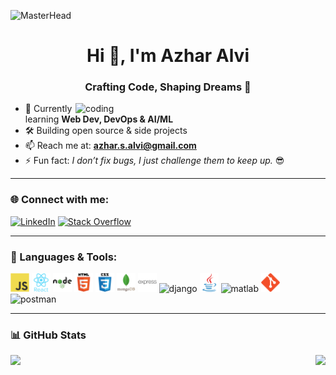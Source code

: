 ![MasterHead](https://blog.bit.ai/wp-content/uploads/2018/09/How-to-Embed-GitHub-Gists-in-Your-Documents-Blog-Banner.png)

<h1 align="center">Hi 👋, I'm Azhar Alvi</h1>
<h3 align="center">Crafting Code, Shaping Dreams 🚀</h3>

<img align="right" alt="coding" width="400" src="https://camo.githubusercontent.com/c1dcb74cc1c1835b1d716f5051499a2814c683c806b15f04b0eba492863703e9/68747470733a2f2f63646e2e6472696262626c652e636f6d2f75736572732f3733303730332f73637265656e73686f74732f363538313234332f6176656e746f2e676966" />

- 🌱 Currently learning **Web Dev, DevOps & AI/ML**
- 🛠️ Building open source & side projects
- 📫 Reach me at: **azhar.s.alvi@gmail.com**
- ⚡ Fun fact: *I don’t fix bugs, I just challenge them to keep up.* 😎


---

### 🌐 Connect with me:
[![LinkedIn](https://img.shields.io/badge/-LinkedIn-blue?style=flat&logo=linkedin)](https://linkedin.com/in/azharsaeedalvi)
[![Stack Overflow](https://img.shields.io/badge/-StackOverflow-FE7A16?style=flat&logo=stack-overflow&logoColor=white)](https://stackoverflow.com/users/22047695/crypt)

---

### 🧰 Languages & Tools:
<p align="left">
  <img src="https://raw.githubusercontent.com/devicons/devicon/master/icons/javascript/javascript-original.svg" alt="js" width="30"/> 
  <img src="https://raw.githubusercontent.com/devicons/devicon/master/icons/react/react-original-wordmark.svg" alt="react" width="30"/> 
  <img src="https://raw.githubusercontent.com/devicons/devicon/master/icons/nodejs/nodejs-original-wordmark.svg" alt="nodejs" width="30"/> 
  <img src="https://raw.githubusercontent.com/devicons/devicon/master/icons/html5/html5-original-wordmark.svg" alt="html5" width="30"/> 
  <img src="https://raw.githubusercontent.com/devicons/devicon/master/icons/css3/css3-original-wordmark.svg" alt="css3" width="30"/> 
  <img src="https://raw.githubusercontent.com/devicons/devicon/master/icons/mongodb/mongodb-original-wordmark.svg" alt="mongodb" width="30"/>
  <img src="https://raw.githubusercontent.com/devicons/devicon/master/icons/express/express-original-wordmark.svg" alt="express" width="30"/>
  <img src="https://cdn.worldvectorlogo.com/logos/django.svg" alt="django" width="30"/>
  <img src="https://raw.githubusercontent.com/devicons/devicon/master/icons/java/java-original.svg" alt="java" width="30"/>
  <img src="https://upload.wikimedia.org/wikipedia/commons/2/21/Matlab_Logo.png" alt="matlab" width="30"/>
  <img src="https://raw.githubusercontent.com/devicons/devicon/master/icons/git/git-original.svg" alt="git" width="30"/>
  <img src="https://www.vectorlogo.zone/logos/getpostman/getpostman-icon.svg" alt="postman" width="30"/>
</p>

---

### 📊 GitHub Stats
<p>
  <img align="left" src="https://github-readme-stats.vercel.app/api?username=azharsaeedalvi&theme=tokyonight&show_icons=true" height="160"/>
  <img align="right" src="https://github-readme-streak-stats.herokuapp.com/?user=azharsaeedalvi&theme=tokyonight" height="160"/>
</p>
<br/><br/><br/><br/><br/><br/>

